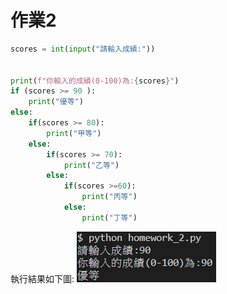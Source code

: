 # 作業2

```python
scores = int(input("請輸入成績:"))


print(f"你輸入的成績(0-100)為:{scores}")
if (scores >= 90 ):
    print("優等")
else:
    if(scores >= 80):
        print("甲等")
    else:
        if(scores >= 70):
            print("乙等")
        else:
            if(scores >=60):
                print("丙等")
            else:
                print("丁等")  
```
執行結果如下圖:
![產生圖片](./Image/Demo_homework2.png)